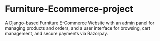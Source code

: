 # Furniture-Ecommerce-project
A Django-based Furniture E-Commerce Website with an admin panel for managing products and orders, and a user interface for browsing, cart management, and secure payments via Razorpay.
